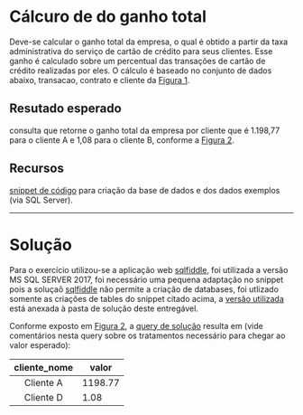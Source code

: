 # Cálcuro de do ganho total 

Deve-se calcular o ganho total da empresa, o qual é obtido a partir da taxa administrativa do serviço de cartão de crédito para seus clientes. Esse ganho é calculado sobre um percentual das transações de cartão de crédito realizadas por eles. O cálculo é baseado no conjunto de dados abaixo, transacao, contrato e cliente da <a href="https://drive.google.com/file/d/1lA2eLHNMoMpApPGz6h7WQpphT9URWxB1/view?usp=sharing">Figura 1</a>.

## Resutado esperado 

consulta que retorne o ganho total da empresa por cliente que é 1.198,77 para o cliente A e 1,08 para o cliente B, conforme a <a href="https://drive.google.com/file/d/1KJ9SvkcRX94YQDyKI01ivG-5N3lZp3T1/view?usp=sharing">Figura 2</a>.

## Recursos 

 <a href="https://drive.google.com/file/d/1lqZZb9WgkyyL7qBZ5ZAPENVYoioK2hMs/view?usp=sharing">snippet de código</a> para criação da base de dados e dos dados exemplos (via SQL Server).

---
 # Solução

 Para o exercício utilizou-se a aplicação web <a href=https://www.http://sqlfiddle.com/>sqlfiddle</a>, foi utilizada a versão MS SQL SERVER 2017, foi necessário uma pequena adaptação no snippet pois a soluçaõ <a href=https://www.http://sqlfiddle.com/>sqlfiddle</a> não permite a criação de databases, foi utlizado somente as criações de tables do snippet citado acima, a [versão utilizada](snippet_web.sql) está anexada à pasta de solução deste entregável.

Conforme exposto em <a href="https://drive.google.com/file/d/1KJ9SvkcRX94YQDyKI01ivG-5N3lZp3T1/view?usp=sharing">Figura 2</a>, a [query de solução](solucao.sql) resulta em (vide comentários nesta query sobre os tratamentos necessário para chegar ao valor esperado):

| cliente_nome | valor   |
|:------------:|---------|
| Cliente A    | 1198.77 |
| Cliente D    | 1.08    |





 

